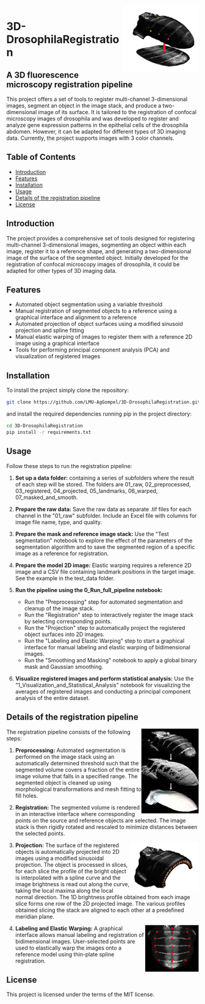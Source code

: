<img src="doc/figures/logo.png" width="200" align="right"/>

# 3D-DrosophilaRegistration

## A 3D fluorescence microscopy registration pipeline

This project offers a set of tools to register multi-channel 3-dimensional images, segment an object in the image stack, and produce a two-dimensional image of its surface. It is tailored to the registration of confocal microscopy images of drosophila and was developed to register and analyze gene expression patterns in the epithelial cells of the drosophila abdomen. However, it can be adapted for different types of 3D imaging data. Currently, the project supports images with 3 color channels.

## Table of Contents
- [Introduction](#introduction)
- [Features](#features)
- [Installation](#installation)
- [Usage](#usage)
- [Details of the registration pipeline](#details)
- [License](#license)

## Introduction

The project provides a comprehensive set of tools designed for registering multi-channel 3-dimensional images, segmenting an object within each image, register it to a reference shape, and generating a two-dimensional image of the surface of the segmented object. 
Initially developed for the registration of confocal microscopy images of drosophila, it could be adapted for other types of 3D imaging data.

## Features

- Automated object segmentation using a variable threshold
- Manual registration of segmented objects to a reference using a graphical interface and alignment to a reference
- Automated projection of object surfaces using a modified sinusoid projection and spline fitting
- Manual elastic warping of images to register them with a reference 2D image using a graphical interface
- Tools for performing principal component analysis (PCA) and visualization of registered images

## Installation

To install the project simply clone the repository:

```bash
git clone https://github.com/LMU-AgGompel/3D-DrosophilaRegistration.git
```

and install the required dependencies running pip in the project directory:

```bash
cd 3D-DrosophilaRegistration
pip install -r requirements.txt
```
## Usage

Follow these steps to run the registration pipeline:

1. **Set up a data folder:** containing a series of subfolders where the result of each step will be stored. The folders are 01_raw, 02_preprocessed, 03_registered, 04_projected, 05_landmarks, 06_warped, 07_masked_and_smooth.

2. **Prepare the raw data:** Save the raw data as separate .tif files for each channel in the "01_raw" subfolder. Include an Excel file with columns for image file name, type, and quality.

3. **Prepare the mask and reference image stack:** Use the "Test segmentation" notebook to explore the effect of the parameters of the segmentation algorithm and to save the segmented region of a specific image as a reference for registration.

4. **Prepare the model 2D image:** Elastic warping requires a reference 2D image and a CSV file containing landmark positions in the target image. See the example in the test_data folder.

5. **Run the pipeline using the 0_Run_full_pipeline notebook:**
   - Run the "Preprocessing" step for automated segmentation and cleanup of the image stack.
   - Run the "Registration" step to interactively register the image stack by selecting corresponding points.
   - Run the "Projection" step to automatically project the registered object surfaces into 2D images.
   - Run the "Labeling and Elastic Warping" step to start a graphical interface for manual labeling and elastic warping of bidimensional images.
   - Run the "Smoothing and Masking" notebook to apply a global binary mask and Gaussian smoothing.

6. **Visualize registered images and perform statistical analysis:** Use the "1_Visualization_and_Statistical_Analysis" notebook for visualizing the averages of registered images and conducting a principal component analysis of the entire dataset.

## Details of the registration pipeline

<img src="doc/figures/3d_segmentation.png" width="150" align="right"/>
The registration pipeline consists of the following steps:

1. **Preprocessing:** Automated segmentation is performed on the image stack using an automatically determined threshold such that the segmented volume covers a fraction of the entire image volume that falls in a specified range. The segmented object is cleaned up using morphological transformations and mesh fitting to fill holes.

2. **Registration:**  The segmented volume is rendered in an interactive interface where corresponding points on the source and reference objects are selected. The image stack is then rigidly rotated and rescaled to minimize distances between the selected points.


3. **Projection:**  <img src="doc/figures/projection.png" width="180" align="right"/> The surface of the registered objects is automatically projected into 2D images using a modified sinusoidal projection. The object is processed in slices, for each slice the profile of the bright object is interpolated with a spline curve and the image brightness is read out along the curve, taking the local maxima along the local normal direction. The 1D brightness profile obtained from each image slice forms one row of the 2D projected image. The various profiles obtained slicing the stack are aligned to each other at a predefined meridian plane.

4. **Labeling and Elastic Warping:** <img src="doc/figures/landmarks.png" width="140" align="right"/> A graphical interface allows manual labeling and registration of bidimensional images. User-selected points are used to elastically warp the images onto a reference model using thin-plate spline registration.

## License
This project is licensed under the terms of the MIT license.

